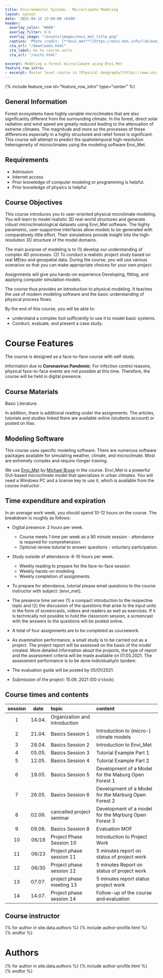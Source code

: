 ```yaml
---
title: Environmental Systems - Microclimate Modeling
layout: splash
date: '2021-04-15 13:00:00 +0100'
header:
  overlay_color: "#000"
  overlay_filter: 0.6
  overlay_image: "/assets/images/envi_met_title.png"
  caption: 'Photo credit: [**envi_met**](https://envi-met.info/lib/exe/fetch.php?cache=&media=examples:thermal_pic.png)'
  cta_url: "/downloads.html"
  cta_label: Go to course units
  cta_url: "/units.html"

excerpt: Modeling a forest microclimate using Envi_Met
feature_row_intro:
- excerpt: Master level course in [Physical Geography](https://www.uni-marburg.de/fb19/studium/studiengaenge/msc-phygeo) at Marburg University
---
```


{% include feature_row id="feature_row_intro" type="center" %}



## General Information
Forest ecosystems have highly variable microclimates that are also significantly different from the surrounding climate. In the forest, direct solar radiation and wind speed are greatly reduced leading to the attenuation of extreme climates. The magnitude and more so the processes of these differences especially in a highly structured and relief forest is significant. This course will attempt to predict the spatiotemporal high-resolution heterogeneity of microclimates using the modeling software Envi_Met. 

## Requirements
* Admission
* Internet access
* Prior knowledge of computer modeling or programming is helpful.
* Prior knowledge of physics is helpful

## Course Objectives

This course introduces you to user-oriented physical microlimate modeling. You will learn to model realistic 3D real-world structures and generate robust microclimatological datasets using Envi_Met software. The highly parametric, user-supportive interfaces allow models to be generated with comparatively little effort. Their simulations provide insight into the high-resolution 3D structure of the model domains. 

The main purpose of modeling is to (1) develop our understanding of complex 4D processes. (2) To conduct a realistic project study based on real MEteo and geospatial data.  During the course, you will use various scenarios so that you can make appropriate choices for your own project.

Assignments will give you hands-on experience Developing, fitting, and applying computer simulation models.

The course thus provides an introduction to physical modeling. It teaches the use of modern modeling software and the basic understanding of physical process flows.

By the end of this course, you will be able to:
* understand a complex tool sufficiently to use it to model basic systems. 
* Conduct, evaluate, and present a case study.

# Course Features
The course is designed as a face-to-face course with self-study.

Information due to **Coronavirus Pandemic**: For infection control reasons, physical face-to-face events are not possible at this time. Therefore, the course will be held in digital presence. 

## Course Materials

Basic Literature:


In addition, there is additional reading under the assignments. The articles, tutorials and studies linked there are available online (students account) or posted on Ilias.


## Modeling Software
This course uses specific modeling software. There are numerous software packages available for simulating weather, climate, and microclimate. Most are extremely complex and require rlonger training.

We use [Envi_Met](https://envi_met.com/) by [Michael Bruse](https://de.wikipedia.org/wiki/Michael_Bruse) in the course. Envi_Met is a powerful GUI-based microclimate model that specializes in urban climates.  You will need a Windows PC and a license key to use it, which is available from the course instructor . 


## Time expenditure and expiration

In an average work week, you should spend 10-12 hours on the course. The breakdown is roughly as follows:

* Digital presence: 2 hours per week.
  * Course meets 1 time per week as a 90 minute session - attendance is required for comprehension.
  * Optional review tutorial to answer questions - voluntary participation.
* Study outside of attendance: 8-10 hours per week.
  * Weekly reading to prepare for the face-to-face session
  * Weekly hands-on modeling 
  * Weekly completion of assignments.
  
* To prepare for attendance, tutorial please email questions to the course instructor with subject: [envi_met]. 
* The presence time serves (1) a compact introduction to the respective topic and (2) the discussion of the questions that arise to the input units in the form of screencasts, videos and readers as well as exercises. If it is technically not possible to hold the classroom session, a screencast with the answers to the questions will be posted online.
* A total of four assignments are to be completed as coursework.
* As examination performance, a small study is to be carried out as a project. The project report will be assessed on the basis of the model created. More detailed information about the projects, the type of report and the assessment criteria will be made available on 01.05.2021. The assessment performance is to be done individually/in tandem.
* The evaluation guide will be posted by 05/01/2021.
* Submission of the project: 15.09..2021 (00 o'clock).

## Course times and contents

| session | date | topic | content |
|:-------:|:--------:|:---------|:---------|
| 1 | 14.04. | Organization and introduction |
| 2 | 21.04. | Basics Session 1 | Introduction to (micro-) climate models |
| 3 | 28.04. | Basics Session 2 | Introduction to Envi_Met |
| 4 | 05.05. | Basics Session 3 | Tutorial Example Part 1 |
| 5 | 12.05. | Basics Session 4 | Tutorial Example Part 2 |
| 6 | 19.05. | Basics Session 5 | Development of a Model for the Maburg Open Forest 1|
| 7 | 26.05. | Basics Session 6 | Development of a Model for the Marburg Open Forest 2 |
| 8 | 02.06. | cancelled project seminar | Development of a model for the Mqrburg Open Forest 3 |
| 9 | 09.06. | Basics Session 8 | Evaluation MOF |
| 10 | 06/16 | Project Phase Session 10 | Introduction to Project Work |
| 11 | 06/23 | Project phase session 11 | 5 minutes report on status of project work |
| 12 | 06/30 | Project phase session 12 | 5 minutes Report on status of project work |
| 13 | 07.07. | project phase meeting 13 | 5 minutes report status project work |
| 14 | 14.07. | Project phase session 14 | Follow-up of the course and evaluation |


## Course instructor


{% for author in site.data.authors %} 
  {% include author-profile.html %}
 <br /> 
{% endfor %}


# Authors


{% for author in site.data.authors %} 
  {% include author-profile.html %}
 <br /> 
{% endfor %}
